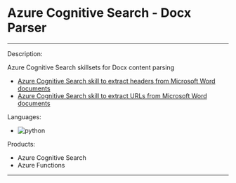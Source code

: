 # Azure Cognitive Search - Docx Parser
---
Description:

Azure Cognitive Search skillsets for Docx content parsing
- [Azure Cognitive Search skill to extract headers from Microsoft Word documents](DocxHeadersExtractor/README.md)
- [Azure Cognitive Search skill to extract URLs from Microsoft Word documents](DocxUrlsExtractor/README.md)


Languages:
- ![python](https://img.shields.io/badge/language-python-orange)

Products:
- Azure Cognitive Search
- Azure Functions
---
